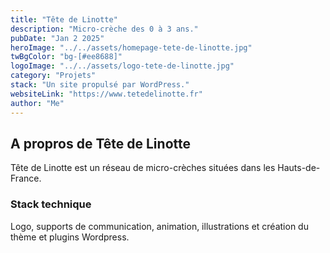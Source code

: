 ```yaml
---
title: "Tête de Linotte"
description: "Micro-crèche des 0 à 3 ans."
pubDate: "Jan 2 2025"
heroImage: "../../assets/homepage-tete-de-linotte.jpg"
twBgColor: "bg-[#ee8688]"
logoImage: "../../assets/logo-tete-de-linotte.jpg"
category: "Projets"
stack: "Un site propulsé par WordPress."
websiteLink: "https://www.tetedelinotte.fr"
author: "Me"
---
```


## A propros de Tête de Linotte

Tête de Linotte est un réseau de micro-crèches situées dans les Hauts-de-France.

### Stack technique

Logo, supports de communication, animation, illustrations et création du thème et plugins Wordpress.
